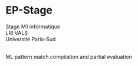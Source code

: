 # EP-Stage

Stage M1 informatique <br/>
LRI VALS <br/>
Université Paris-Sud </br> </br>

ML pattern match compilation and partial evaluation
